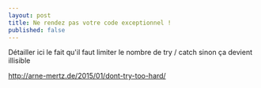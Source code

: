 ```yaml
---
layout: post
title: Ne rendez pas votre code exceptionnel !
published: false
---
```


Détailler ici le fait qu'il faut limiter le nombre de try / catch sinon ça devient illisible

http://arne-mertz.de/2015/01/dont-try-too-hard/
